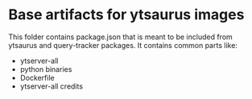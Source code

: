 # Base artifacts for ytsaurus images

This folder contains package.json that is meant to be included from ytsaurus and query-tracker packages. It contains common parts like:

- ytserver-all
- python binaries
- Dockerfile
- ytserver-all credits
